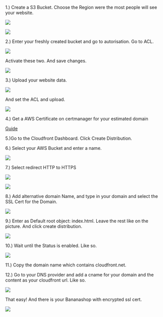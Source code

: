 1.) Create a S3 Bucket. Choose the Region were the most people will see your website.

![](https://slabstatic.com/prod/uploads/ptzfq7y2/posts/images/XR3sI1sKbYoRRt4xVj-AZWcN.png)

![](https://slabstatic.com/prod/uploads/ptzfq7y2/posts/images/0ZWuUeiVy1iKi_bcT6eWpmUY.png)

2.) Enter your freshly created bucket and go to autorisation. Go to ACL.

![](https://slabstatic.com/prod/uploads/ptzfq7y2/posts/images/eDw-GEhSRAgjFQGbFAlvU2p6.png)

Activate these two. And save changes.

![](https://slabstatic.com/prod/uploads/ptzfq7y2/posts/images/cwBYZGYsSszT7-phfH4wv4SF.png)



3.) Upload your website data.

![](https://slabstatic.com/prod/uploads/ptzfq7y2/posts/images/BT0FnOLGdvW_zM-u7nIlWRZl.png)

And set the ACL and upload.

![](https://slabstatic.com/prod/uploads/ptzfq7y2/posts/images/JfEJDYxOsKBDd9mdM1FMXhFF.png)

4.) Get a AWS Certificate on certmanager for your estimated domain

[Guide](https://pablo.slab.com/posts/request-amazon-ssl-certificate-s986616n)

5.)Go to the Cloudfront Dashboard. Click Create Distribution.

6.) Select your AWS Bucket and enter a name.

![](https://slabstatic.com/prod/uploads/ptzfq7y2/posts/images/H_C_xd5kCihD3CzZkQf7mE6n.png)

7.) Select redirect HTTP to HTTPS

![](https://slabstatic.com/prod/uploads/ptzfq7y2/posts/images/er4RhiKdTdaOuzGHbTPM6de-.png)

![](https://slabstatic.com/prod/uploads/ptzfq7y2/posts/images/UhAAxY-AmY_1jIkCw7muAzHk.png)

8.) Add alternative domain Name, and type in your domain and select the SSL Cert for the Domain.

![](https://slabstatic.com/prod/uploads/ptzfq7y2/posts/images/p-AdqFBbpG7dehtIA9eyO3iN.png)

9.) Enter as Default root object: index.html. Leave the rest like on the picture. And click create distribution.

![](https://slabstatic.com/prod/uploads/ptzfq7y2/posts/images/Yt3895PxybLLtZLMMiOf3GZY.png)

10.) Wait until the Status is enabled. Like so.

![](https://slabstatic.com/prod/uploads/ptzfq7y2/posts/images/hjWZblnSGIL3nndjhBIRU2J7.png)

11.) Copy the domain name which contains cloudfront.net.

12.) Go to your DNS provider and add a cname for your domain and the content as your cloudfront url. Like so.

![](https://slabstatic.com/prod/uploads/ptzfq7y2/posts/images/dLEBxCrRb4BTtnRBUpDUi_7d.png)



That easy! And there is your Bananashop with encrypted ssl cert.

![](https://slabstatic.com/prod/uploads/ptzfq7y2/posts/images/vVvB1FWk6V_V8X1fv59LzQHe.png)
